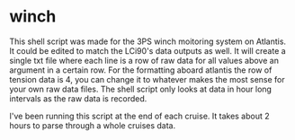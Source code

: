 # winch

This shell script was made for the 3PS winch moitoring system on Atlantis. It could be edited to match the LCi90's data outputs as well. It will create a single txt file where each line is a row of raw data for all values above an argument in a certain row. For the formatting aboard atlantis the row of tension data is 4, you can change it to whatever makes the most sense for your own raw data files. The shell script only looks at data in hour long intervals as the raw data is recorded. 

I've been running this script at the end of each cruise. It takes about 2 hours to parse through a whole cruises data.
